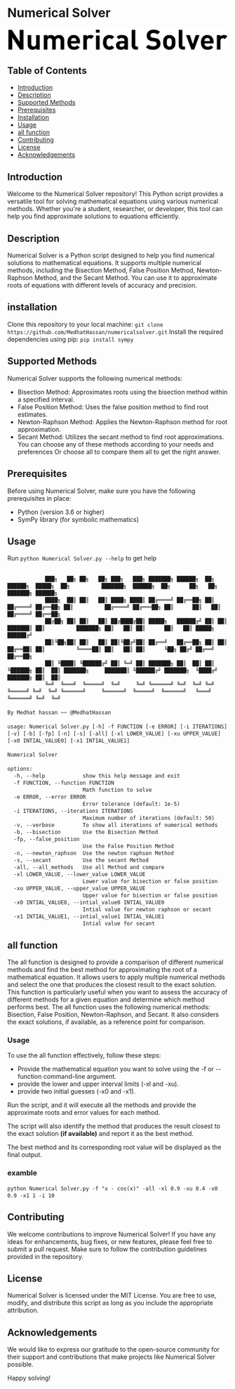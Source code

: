 # Numerical Solver

![Numerical Solver Logo](https://github.com/MedhatHassan/numerical-solver/blob/main/logo.png)

## Table of Contents
- [Introduction](#introduction)
- [Description](#description)
- [Supported Methods](#supported-methods)
- [Prerequisites](#prerequisites)
- [Installation](#installation)
- [Usage](#usage)
- [all function](#all-function)
- [Contributing](#contributing)
- [License](#license)
- [Acknowledgements](#acknowledgements)

## Introduction

Welcome to the Numerical Solver repository! This Python script provides a versatile tool for solving mathematical equations using various numerical methods. Whether you're a student, researcher, or developer, this tool can help you find approximate solutions to equations efficiently.

## Description
Numerical Solver is a Python script designed to help you find numerical solutions to mathematical equations. It supports multiple numerical methods, including the Bisection Method, False Position Method, Newton-Raphson Method, and the Secant Method. You can use it to approximate roots of equations with different levels of accuracy and precision.

## installation
Clone this repository to your local machine:
```git clone https://github.com/MedhatHassan/numericalsolver.git```
Install the required dependencies using pip:
```pip install sympy```

## Supported Methods
Numerical Solver supports the following numerical methods:

- Bisection Method: Approximates roots using the bisection method within a specified interval.
- False Position Method: Uses the false position method to find root estimates.
- Newton-Raphson Method: Applies the Newton-Raphson method for root approximation.
- Secant Method: Utilizes the secant method to find root approximations.
You can choose any of these methods according to your needs and preferences Or choose all to compare them all to get the right answer.

## Prerequisites

Before using Numerical Solver, make sure you have the following prerequisites in place:
- Python (version 3.6 or higher)
- SymPy library (for symbolic mathematics)

## Usage
Run `python Numerical Solver.py --help` to get help
```

            ███╗   ██╗ ██╗   ██╗ ███╗   ███╗ ███████╗ ██████╗  ██╗  ██████╗  █████╗  ██╗          ███████╗  ██████╗  ██╗      ██╗   ██╗ ███████╗ ██████╗  
            ████╗  ██║ ██║   ██║ ████╗ ████║ ██╔════╝ ██╔══██╗ ██║ ██╔════╝ ██╔══██╗ ██║          ██╔════╝ ██╔═══██╗ ██║      ██║   ██║ ██╔════╝ ██╔══██╗ 
            ██╔██╗ ██║ ██║   ██║ ██╔████╔██║ █████╗   ██████╔╝ ██║ ██║      ███████║ ██║          ███████╗ ██║   ██║ ██║      ██║   ██║ █████╗   ██████╔╝ 
            ██║╚██╗██║ ██║   ██║ ██║╚██╔╝██║ ██╔══╝   ██╔══██╗ ██║ ██║      ██╔══██║ ██║          ╚════██║ ██║   ██║ ██║      ╚██╗ ██╔╝ ██╔══╝   ██╔══██╗ 
            ██║ ╚████║ ╚██████╔╝ ██║ ╚═╝ ██║ ███████╗ ██║  ██║ ██║ ╚██████╗ ██║  ██║ ███████╗     ███████║ ╚██████╔╝ ███████╗  ╚████╔╝  ███████╗ ██║  ██║ 
            ╚═╝  ╚═══╝  ╚═════╝  ╚═╝     ╚═╝ ╚══════╝ ╚═╝  ╚═╝ ╚═╝  ╚═════╝ ╚═╝  ╚═╝ ╚══════╝     ╚══════╝  ╚═════╝  ╚══════╝   ╚═══╝   ╚══════╝ ╚═╝  ╚═╝ 
                                                                                                                    By Medhat hassan ~~ @MedhatHassan     
    
usage: Numerical Solver.py [-h] -f FUNCTION [-e ERROR] [-i ITERATIONS] [-v] [-b] [-fp] [-n] [-s] [-all] [-xl LOWER_VALUE] [-xu UPPER_VALUE] [-x0 INTIAL_VALUE0] [-x1 INTIAL_VALUE1]

Numerical Solver

options:
  -h, --help            show this help message and exit
  -f FUNCTION, --function FUNCTION
                        Math function to solve
  -e ERROR, --error ERROR
                        Error tolerance (default: 1e-5)
  -i ITERATIONS, --iterations ITERATIONS
                        Maximum number of iterations (default: 50)
  -v, --verbose         To show all iterations of numerical methods
  -b, --bisection       Use the Bisection Method
  -fp, --false_position
                        Use the False Position Method
  -n, --newton_raphson  Use the newton raphson Method
  -s, --secant          Use the secant Method
  -all, --all_methods   Use all Method and compare
  -xl LOWER_VALUE, --lower_value LOWER_VALUE
                        Lower value for bisection or false position
  -xu UPPER_VALUE, --upper_value UPPER_VALUE
                        Upper value for bisection or false position
  -x0 INTIAL_VALUE0, --intial_value0 INTIAL_VALUE0
                        Intial value for newton raphson or secant
  -x1 INTIAL_VALUE1, --intial_value1 INTIAL_VALUE1
                        Intial value for secant
```
## all function
The all function is designed to provide a comparison of different numerical methods and find the best method for approximating the root of a mathematical equation.
It allows users to apply multiple numerical methods and select the one that produces the closest result to the exact solution.
This function is particularly useful when you want to assess the accuracy of different methods for a given equation and determine which method performs best.
The all function uses the following numerical methods: Bisection, False Position, Newton-Raphson, and Secant.
It also considers the exact solutions, if available, as a reference point for comparison.
### Usage
To use the all function effectively, follow these steps:
- Provide the mathematical equation you want to solve using the -f or --function command-line argument.
- provide the lower and upper interval limits (-xl and -xu).
- provide two initial guesses (-x0 and -x1).

Run the script, and it will execute all the methods and provide the approximate roots and error values for each method.

The script will also identify the method that produces the result closest to the exact solution **(if available)** and report it as the best method.

The best method and its corresponding root value will be displayed as the final output.
### examble 
```
python Numerical Solver.py -f "x - cos(x)" -all -xl 0.9 -xu 0.4 -x0 0.9 -x1 1 -i 10
```

## Contributing
We welcome contributions to improve Numerical Solver! If you have any ideas for enhancements, bug fixes, or new features, please feel free to submit a pull request. Make sure to follow the contribution guidelines provided in the repository.

## License
Numerical Solver is licensed under the MIT License. You are free to use, modify, and distribute this script as long as you include the appropriate attribution.

## Acknowledgements
We would like to express our gratitude to the open-source community for their support and contributions that make projects like Numerical Solver possible.

Happy solving!
